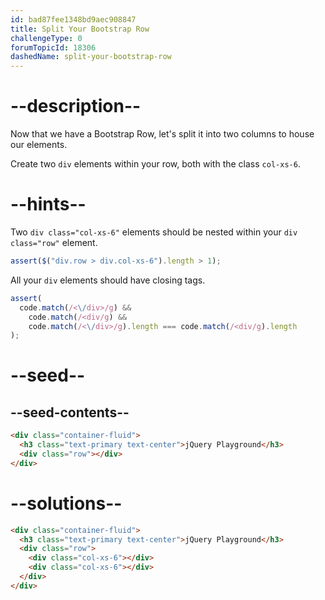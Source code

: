 ```yaml
---
id: bad87fee1348bd9aec908847
title: Split Your Bootstrap Row
challengeType: 0
forumTopicId: 18306
dashedName: split-your-bootstrap-row
---
```


# --description--

Now that we have a Bootstrap Row, let's split it into two columns to house our elements.

Create two `div` elements within your row, both with the class `col-xs-6`.

# --hints--

Two `div class="col-xs-6"` elements should be nested within your `div class="row"` element.

```js
assert($("div.row > div.col-xs-6").length > 1);
```

All your `div` elements should have closing tags.

```js
assert(
  code.match(/<\/div>/g) &&
    code.match(/<div/g) &&
    code.match(/<\/div>/g).length === code.match(/<div/g).length
);
```

# --seed--

## --seed-contents--

```html
<div class="container-fluid">
  <h3 class="text-primary text-center">jQuery Playground</h3>
  <div class="row"></div>
</div>
```

# --solutions--

```html
<div class="container-fluid">
  <h3 class="text-primary text-center">jQuery Playground</h3>
  <div class="row">
    <div class="col-xs-6"></div>
    <div class="col-xs-6"></div>
  </div>
</div>
```
